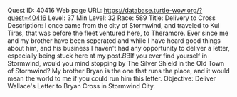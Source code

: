 Quest ID: 40416
Web page URL: https://database.turtle-wow.org/?quest=40416
Level: 37
Min Level: 32
Race: 589
Title: Delivery to Cross
Description: I once came from the city of Stormwind, and traveled to Kul Tiras, that was before the fleet ventured here, to Theramore. Ever since me and my brother have been seperated and while I have heard good things about him, and his business I haven't had any opportunity to deliver a letter, especially being stuck here at my post.$B$BIf you ever find yourself in Stormwind, would you mind stopping by The Silver Shield in the Old Town of Stormwind? My brother Bryan is the one that runs the place, and it would mean the world to me if you could run him this letter.
Objective: Deliver Wallace's Letter to Bryan Cross in Stormwind City.
